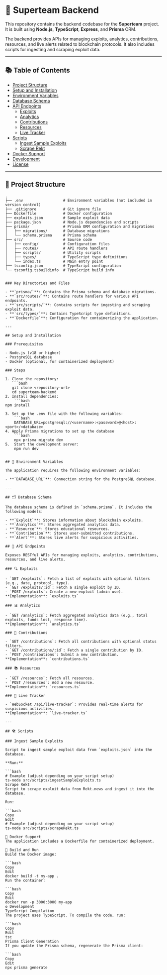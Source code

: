 # 🚀 Superteam Backend

This repository contains the backend codebase for the **Superteam** project. It is built using **Node.js**, **TypeScript**, **Express**, and **Prisma** ORM.

The backend provides APIs for managing exploits, analytics, contributions, resources, and live alerts related to blockchain protocols. It also includes scripts for ingesting and scraping exploit data.

---

## 📚 Table of Contents

- [Project Structure](#project-structure)
- [Setup and Installation](#setup-and-installation)
- [Environment Variables](#environment-variables)
- [Database Schema](#database-schema)
- [API Endpoints](#api-endpoints)
  - [Exploits](#exploits)
  - [Analytics](#analytics)
  - [Contributions](#contributions)
  - [Resources](#resources)
  - [Live Tracker](#live-tracker)
- [Scripts](#scripts)
  - [Ingest Sample Exploits](#ingest-sample-exploits)
  - [Scrape Rekt](#scrape-rekt)
- [Docker Support](#docker-support)
- [Development](#development)
- [License](#license)

---

## 📁 Project Structure

```plaintext
.
├── .env                  # Environment variables (not included in version control)
├── .gitignore            # Git ignore file
├── Dockerfile            # Docker configuration
├── exploits.json         # Sample exploit data
├── package.json          # Node.js dependencies and scripts
├── prisma/               # Prisma ORM configuration and migrations
│   ├── migrations/       # Database migrations
│   └── schema.prisma     # Prisma schema
├── src/                  # Source code
│   ├── config/           # Configuration files
│   ├── routes/           # API route handlers
│   ├── scripts/          # Utility scripts
│   ├── types/            # TypeScript type definitions
│   └── index.ts          # Main entry point
├── tsconfig.json         # TypeScript configuration
└── tsconfig.tsbuildinfo  # TypeScript build info


### Key Directories and Files

- **`prisma/`**: Contains the Prisma schema and database migrations.
- **`src/routes/`**: Contains route handlers for various API endpoints.
- **`src/scripts/`**: Contains scripts for ingesting and scraping exploit data.
- **`src/types/`**: Contains TypeScript type definitions.
- **`Dockerfile`**: Configuration for containerizing the application.

---

## Setup and Installation

### Prerequisites

- Node.js (v18 or higher)
- PostgreSQL database
- Docker (optional, for containerized deployment)

### Steps

1. Clone the repository:
   ```bash
   git clone <repository-url>
   cd superteam-backend
2. Install dependencies:
    ```bash
npm install

3. Set up the .env file with the following variables:
    ```bash
    DATABASE_URL=postgresql://<username>:<password>@<host>:<port>/<database>
4. Apply Prisma migrations to set up the database
    ```bash
    npx prisma migrate dev
5.  Start the development server:
    npm run dev


## 🌱 Environment Variables

The application requires the following environment variables:

- **`DATABASE_URL`**: Connection string for the PostgreSQL database.

---

## 🗂️ Database Schema

The database schema is defined in `schema.prisma`. It includes the following models:

- **`Exploit`**: Stores information about blockchain exploits.
- **`Analytics`**: Stores aggregated analytics data.
- **`Resource`**: Stores educational resources.
- **`Contribution`**: Stores user-submitted contributions.
- **`Alert`**: Stores live alerts for suspicious activities.

## 🚀 API Endpoints

Exposes RESTful APIs for managing exploits, analytics, contributions, resources, and live alerts.

### 🔍 Exploits

- `GET /exploits`: Fetch a list of exploits with optional filters (e.g., date, protocol, type).
- `GET /exploits/:id`: Fetch a single exploit by ID.
- `POST /exploits`: Create a new exploit (admin use).  
**Implementation**: `exploits.ts`

### 📊 Analytics

- `GET /analytics`: Fetch aggregated analytics data (e.g., total exploits, funds lost, response time).  
**Implementation**: `analytics.ts`

### 🙌 Contributions

- `GET /contributions`: Fetch all contributions with optional status filters.
- `GET /contributions/:id`: Fetch a single contribution by ID.
- `POST /contributions`: Submit a new contribution.  
**Implementation**: `contributions.ts`

### 📚 Resources

- `GET /resources`: Fetch all resources.
- `POST /resources`: Add a new resource.  
**Implementation**: `resources.ts`

### 📡 Live Tracker

- `WebSocket /api/live-tracker`: Provides real-time alerts for suspicious activities.  
**Implementation**: `live-tracker.ts`

---

## 🛠️ Scripts

### Ingest Sample Exploits

Script to ingest sample exploit data from `exploits.json` into the database.

**Run:**

```bash
# Example (adjust depending on your script setup)
ts-node src/scripts/ingestSampleExploits.ts
Scrape Rekt
Script to scrape exploit data from Rekt.news and ingest it into the database.

Run:

```bash
Copy
Edit
# Example (adjust depending on your script setup)
ts-node src/scripts/scrapeRekt.ts

🐳 Docker Support
The application includes a Dockerfile for containerized deployment.

🔧 Build and Run
Build the Docker image:

```bash
Copy
Edit
docker build -t my-app .
Run the container:

```bash
Copy
Edit
docker run -p 3000:3000 my-app
⚙️ Development
TypeScript Compilation
The project uses TypeScript. To compile the code, run:

```bash
Copy
Edit
tsc
Prisma Client Generation
If you update the Prisma schema, regenerate the Prisma client:

```bash
Copy
Edit
npx prisma generate
